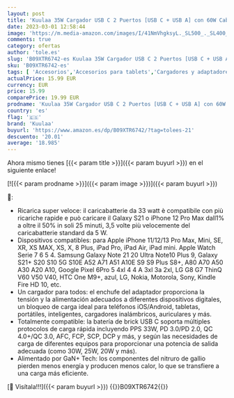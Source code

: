 ```yaml
---
layout: post
title: 'Kuulaa 35W Cargador USB C 2 Puertos [USB C + USB A] con 60W Cable  GAN Cargador PD 3.0 Alta Velocidad  Ultra Compacto Toma USB C Carga Rápida Alimentador USB Compatible con iPhone Samsung Xiaomi ECC'
date: 2023-03-01 12:58:44
image: 'https://m.media-amazon.com/images/I/41NmVhgksyL._SL500_._SL400_.jpg'
comments: true
category: ofertas
author: 'tole.es'
slug: 'B09XTR6742-es Kuulaa 35W Cargador USB C 2 Puertos [USB C + USB A] con...'
sku: 'B09XTR6742-es'
tags: [ 'Accesorios','Accesorios para tablets','Cargadores y adaptadores para tablets','Informática','iphone','kuulaa','🇪🇸', ]
actualPrice: 15.99 EUR
currency: EUR
price: 15.99
comparePrice: 19.99 EUR
prodname: 'Kuulaa 35W Cargador USB C 2 Puertos [USB C + USB A] con 60W Cable  GAN Cargador PD 3.0 Alta Velocidad  Ultra Compacto Toma USB C Carga Rápida Alimentador USB Compatible con iPhone Samsung Xiaomi ECC'
country: 'es'
flag: '🇪🇸'
brand: 'Kuulaa'
buyurl: 'https://www.amazon.es/dp/B09XTR6742/?tag=tolees-21'
descuento: '20.01'
average: '18.985'
---
```


Ahora mismo tienes [{{< param title >}}]({{< param buyurl >}}) en el siguiente enlace!

[![{{< param prodname >}}]({{< param image >}})]({{< param buyurl >}})

🔎:

- Ricarica super veloce: il caricabatterie da 33 watt è compatibile con più ricariche rapide e può caricare il Galaxy S21 o iPhone 12 Pro Max dall1% a oltre il 50% in soli 25 minuti, 3,5 volte più velocemente del caricabatterie standard da 5 W.
- Dispositivos compatibles: para Apple iPhone 11/12/13 Pro Max, Mini, SE, XR, XS MAX, XS, X, 8 Plus, iPad Pro, iPad Air, iPad mini. Apple Watch Serie 7 6 5 4. Samsung Galaxy Note 21 20 Ultra Note10 Plus 9, Galaxy S21+ S20 S10 5G S10E A52 A71 A51 A10E S9 S9 Plus S8+, A80 A70 A50 A30 A20 A10, Google Pixel 6Pro 5 4xl 4 4 A 3xl 3a 2xl, LG G8 G7 ThinQ V60 V50 V40, HTC One M9+, azul, LG, Nokia, Motorola, Sony, Kindle Fire HD 10, etc.
- Un cargador para todos: el enchufe del adaptador proporciona la tensión y la alimentación adecuados a diferentes dispositivos digitales, un bloqueo de carga ideal para teléfonos iOS/Android, tabletas, portátiles, inteligentes, cargadores inalámbricos, auriculares y más.
- Totalmente compatible: la batería de brick USB C soporta múltiples protocolos de carga rápida incluyendo PPS 33W, PD 3.0/PD 2.0, QC 4.0+/QC 3.0, AFC, FCP, SCP, DCP y más, y según las necesidades de carga de diferentes equipos para proporcionar una potencia de salida adecuada (como 30W, 25W, 20W y más).
- Alimentado por GaN+ Tech: los componentes del nitruro de gallio pierden menos energía y producen menos calor, lo que se transfiere a una carga más eficiente.

[🛒 Visítala!!!]({{< param buyurl >}})
{{<world>}}B09XTR6742{{</world>}}
